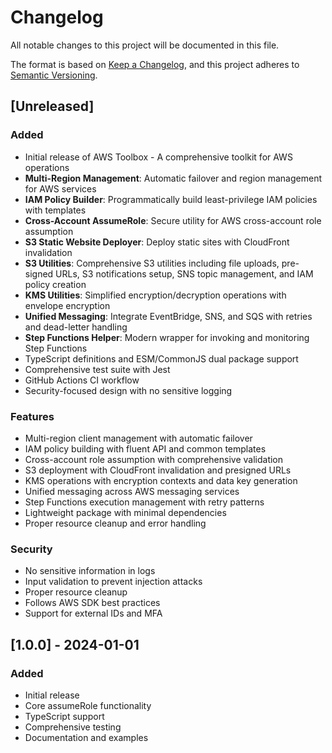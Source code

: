 # Changelog

All notable changes to this project will be documented in this file.

The format is based on [Keep a Changelog](https://keepachangelog.com/en/1.0.0/),
and this project adheres to [Semantic Versioning](https://semver.org/spec/v2.0.0.html).

## [Unreleased]

### Added
- Initial release of AWS Toolbox - A comprehensive toolkit for AWS operations
- **Multi-Region Management**: Automatic failover and region management for AWS services
- **IAM Policy Builder**: Programmatically build least-privilege IAM policies with templates
- **Cross-Account AssumeRole**: Secure utility for AWS cross-account role assumption
- **S3 Static Website Deployer**: Deploy static sites with CloudFront invalidation
- **S3 Utilities**: Comprehensive S3 utilities including file uploads, pre-signed URLs, S3 notifications setup, SNS topic management, and IAM policy creation
- **KMS Utilities**: Simplified encryption/decryption operations with envelope encryption
- **Unified Messaging**: Integrate EventBridge, SNS, and SQS with retries and dead-letter handling
- **Step Functions Helper**: Modern wrapper for invoking and monitoring Step Functions
- TypeScript definitions and ESM/CommonJS dual package support
- Comprehensive test suite with Jest
- GitHub Actions CI workflow
- Security-focused design with no sensitive logging

### Features
- Multi-region client management with automatic failover
- IAM policy building with fluent API and common templates
- Cross-account role assumption with comprehensive validation
- S3 deployment with CloudFront invalidation and presigned URLs
- KMS operations with encryption contexts and data key generation
- Unified messaging across AWS messaging services
- Step Functions execution management with retry patterns
- Lightweight package with minimal dependencies
- Proper resource cleanup and error handling

### Security
- No sensitive information in logs
- Input validation to prevent injection attacks
- Proper resource cleanup
- Follows AWS SDK best practices
- Support for external IDs and MFA

## [1.0.0] - 2024-01-01

### Added
- Initial release
- Core assumeRole functionality
- TypeScript support
- Comprehensive testing
- Documentation and examples
